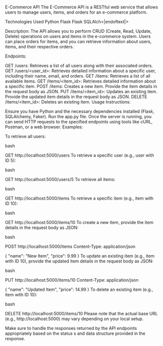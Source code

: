 E-Commerce API
The E-Commerce API is a RESTful web service that allows users to manage users, items, and orders for an e-commerce platform.

Technologies Used
Python
Flask
Flask SQLAlch<|endoftext|>

Description:
The API allows you to perform CRUD (Create, Read, Update, Delete) operations on users and items in the e-commerce system. Users can place orders for items, and you can retrieve information about users, items, and their respective orders.

Endpoints:

GET /users: Retrieves a list of all users along with their associated orders.
GET /users/<user_id>: Retrieves detailed information about a specific user, including their name, email, and orders.
GET /items: Retrieves a list of all available items.
GET /items/<item_id>: Retrieves detailed information about a specific item.
POST /items: Creates a new item. Provide the item details in the request body as JSON.
PUT /items/<item_id>: Updates an existing item. Provide the updated item details in the request body as JSON.
DELETE /items/<item_id>: Deletes an existing item.
Usage Instructions:

Ensure you have Python and the necessary dependencies installed (Flask, SQLAlchemy, Faker).
Run the app.py file.
Once the server is running, you can send HTTP requests to the specified endpoints using tools like cURL, Postman, or a web browser.
Examples:

To retrieve all users:

bash

GET http://localhost:5000/users
To retrieve a specific user (e.g., user with ID 5):

bash

GET http://localhost:5000/users/5
To retrieve all items:

bash

GET http://localhost:5000/items
To retrieve a specific item (e.g., item with ID 10):

bash

GET http://localhost:5000/items/10
To create a new item, provide the item details in the request body as JSON:

bash

POST http://localhost:5000/items
Content-Type: application/json

{
"name": "New Item",
"price": 9.99
}
To update an existing item (e.g., item with ID 10), provide the updated item details in the request body as JSON:

bash

PUT http://localhost:5000/items/10
Content-Type: application/json

{
"name": "Updated Item",
"price": 14.99
}
To delete an existing item (e.g., item with ID 10):

bash

DELETE http://localhost:5000/items/10
Please note that the actual base URL (e.g., http://localhost:5000) may vary depending on your local setup.

Make sure to handle the responses returned by the API endpoints appropriately based on the status s and data structure provided in the response.
